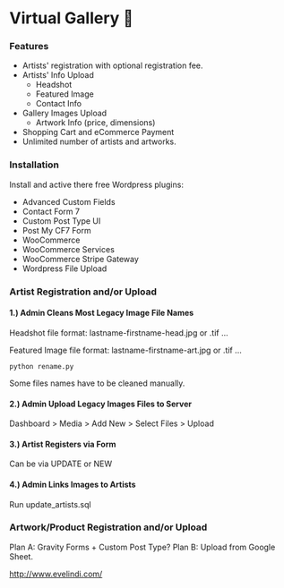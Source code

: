 # Virtual Gallery     :art:
### Features
* Artists' registration with optional registration fee.
* Artists' Info Upload
    * Headshot
    * Featured Image
    * Contact Info
* Gallery Images Upload
    * Artwork Info (price, dimensions)
* Shopping Cart and eCommerce Payment
* Unlimited number of artists and artworks.

### Installation
Install and active there free Wordpress plugins:
* Advanced Custom Fields
* Contact Form 7
* Custom Post Type UI
* Post My CF7 Form
* WooCommerce
* WooCommerce Services
* WooCommerce Stripe Gateway
* Wordpress File Upload

### Artist Registration and/or Upload
#### 1.) Admin Cleans Most Legacy Image File Names

Headshot file format:
lastname-firstname-head.jpg or .tif ...

Featured Image file format:
lastname-firstname-art.jpg or .tif ...
```
python rename.py
```
Some files names have to be cleaned manually.
#### 2.) Admin Upload Legacy Images Files to Server
Dashboard > Media > Add New > Select Files > Upload

#### 3.) Artist Registers via Form
Can be via UPDATE or NEW

#### 4.) Admin Links Images to Artists
Run update_artists.sql

### Artwork/Product Registration and/or Upload
Plan A: Gravity Forms + Custom Post Type?
Plan B: Upload from Google Sheet.

http://www.evelindi.com/



